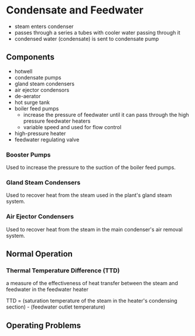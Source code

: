 # Condensate and Feedwater
- steam enters condenser
- passes through a series a tubes with cooler water passing through it
- condensed water (condensate) is sent to condensate pump

## Components
- hotwell
- condensate pumps
- gland steam condensers
- air ejector condensors
- de-aerator
- hot surge tank
- boiler feed pumps
	- increase the pressure of feedwater until it can pass through the high pressure feedwater heaters
	- variable speed and used for flow control
- high-pressure heater
- feedwater regulating valve

### Booster Pumps
Used to increase the pressure to the suction of the boiler feed pumps.

### Gland Steam Condensers
Used to recover heat from the steam used in the plant's gland steam system.

### Air Ejector Condensers
Used to recover heat from the steam in the main condenser's air removal system.

## Normal Operation

### Thermal Temperature Difference (TTD)
a measure of the effectiveness of heat transfer between the steam and feedwater in the feedwater heater

TTD = (saturation temperature of the steam in the heater's condensing section) - (feedwater outlet temperature)


## Operating Problems

